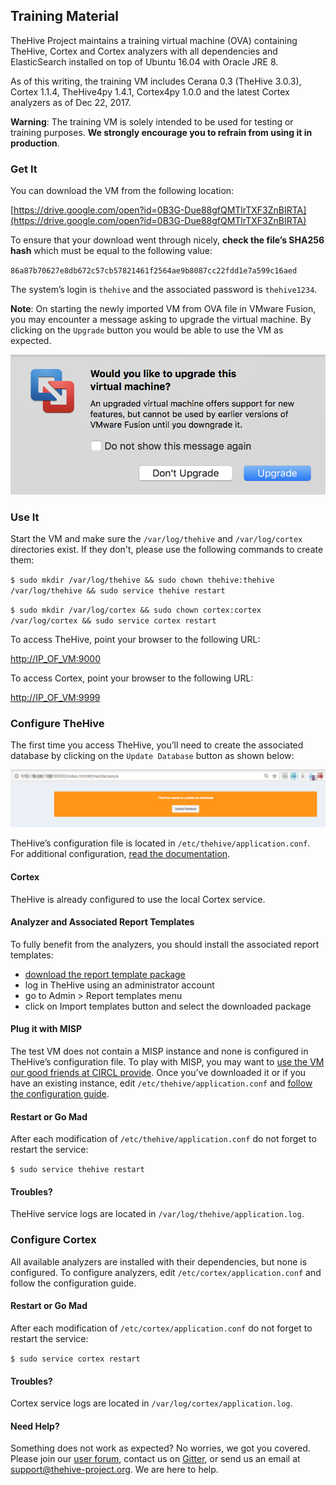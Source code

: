 ## Training Material
TheHive Project maintains a training virtual machine (OVA) containing TheHive, Cortex and Cortex analyzers with all dependencies and ElasticSearch installed on top of Ubuntu 16.04 with Oracle JRE 8.

As of this writing, the training VM includes Cerana 0.3 (TheHive 3.0.3), Cortex 1.1.4, TheHive4py 1.4.1, Cortex4py 1.0.0 and the latest Cortex analyzers as of Dec 22, 2017.

**Warning**: The training VM is solely intended to be used for testing or training purposes. **We strongly encourage you to refrain from using it in production**.

### Get It

You can download the VM from the following location:

[https://drive.google.com/open?id=0B3G-Due88gfQMTlrTXF3ZnBIRTA](https://drive.google.com/open?id=0B3G-Due88gfQMTlrTXF3ZnBIRTA)

To ensure that your download went through nicely, **check the file’s SHA256 hash** which must be equal to the following value:


`86a87b70627e8db672c57cb57821461f2564ae9b8087cc22fdd1e7a599c16aed`

The system’s login is `thehive` and the associated password is `thehive1234`.

**Note**: On starting the newly imported VM from OVA file in VMware Fusion, you may encounter a message asking to upgrade the virtual machine. By clicking on the `Upgrade` button you would be able to use the VM as expected.

![](images/training-vm-vmware-fusion-ova-upgrade_msg.png)

### Use It

Start the VM and make sure the `/var/log/thehive` and `/var/log/cortex` directories exist. If they don't, please use the following commands to create them:

`$ sudo mkdir /var/log/thehive && sudo chown thehive:thehive /var/log/thehive && sudo service thehive restart` 

`$ sudo mkdir /var/log/cortex && sudo chown cortex:cortex /var/log/cortex && sudo service cortex restart`

To access TheHive, point your browser to the following URL:

[http://IP_OF_VM:9000](http://IP_OF_VM:9000)

To access Cortex, point your browser to the following URL:

[http://IP_OF_VM:9999](http://IP_OF_VM:9999)

### Configure TheHive

The first time you access TheHive, you’ll need to create the associated database by clicking on the `Update Database` button as shown below:

![](images/thehive-first-access_screenshot.png)

TheHive’s configuration file is located in `/etc/thehive/application.conf`. For additional configuration, [read the documentation](README.md).

#### Cortex

TheHive is already configured to use the local Cortex service.

#### Analyzer and Associated Report Templates

To fully benefit from the analyzers, you should install the associated report templates:

- [download the report template package](https://dl.bintray.com/cert-bdf/thehive/report-templates.zip)
- log in TheHive using an administrator account
- go to Admin > Report templates menu
- click on Import templates button and select the downloaded package


#### Plug it with MISP

The test VM does not contain a MISP instance and none is configured in TheHive’s configuration file.  To play with MISP, you may want to [use the VM our good friends at CIRCL provide](https://www.circl.lu/services/misp-training-materials/).  Once you’ve downloaded it or if you have an existing instance, edit `/etc/thehive/application.conf` and [follow the configuration guide](admin/configuration.md#7-misp).

#### Restart or Go Mad

After each modification of `/etc/thehive/application.conf` do not forget to restart the service:

`$ sudo service thehive restart`

#### Troubles?

TheHive service logs are located in `/var/log/thehive/application.log`.

### Configure Cortex

All available analyzers are installed with their dependencies, but none is configured. To configure analyzers, edit `/etc/cortex/application.conf` and follow the configuration guide.

#### Restart or Go Mad

After each modification of `/etc/cortex/application.conf` do not forget to restart the service:

`$ sudo service cortex restart`

#### Troubles?

Cortex service logs are located in `/var/log/cortex/application.log`.

#### Need Help?

Something does not work as expected? No worries, we got you covered. Please join our  [user forum](https://groups.google.com/a/thehive-project.org/forum/#!forum/users), contact us on [Gitter](https://gitter.im/TheHive-Project/TheHive), or send us an email at [support@thehive-project.org](mailto:support@thehive-project.org). We are here to help.
